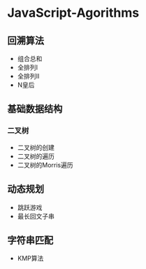# JavaScript-Agorithms
## 回溯算法
- 组合总和
- 全排列Ⅰ
- 全排列Ⅱ
- N皇后
## 基础数据结构
### 二叉树
- 二叉树的创建
- 二叉树的遍历
- 二叉树的Morris遍历
## 动态规划
- 跳跃游戏
- 最长回文子串
## 字符串匹配
- KMP算法

